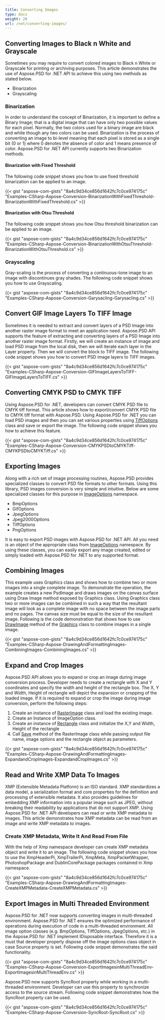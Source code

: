 ```yaml
---
title: Converting Images
type: docs
weight: 20
url: /net/converting-images/
---
```


## **Converting Images to Black n White and Grayscale**
Sometimes you may require to convert colored images to Black n White or Grayscale for printing or archiving purposes. This article demonstrates the use of Aspose.PSD for .NET API to achieve this using two methods as stated below.

- Binarization
- Grayscaling
### **Binarization**
In order to understand the concept of Binarization, it is important to define a Binary Image; that is a digital image that can have only two possible values for each pixel. Normally, the two colors used for a binary image are black and white though any two colors can be used. Binarization is the process of converting an image to bi-level meaning that each pixel is stored as a single bit (0 or 1) where 0 denotes the absence of color and 1 means presence of color. Aspose.PSD for .NET API currently supports two Binarization methods.
#### **Binarization with Fixed Threshold**
The following code snippet shows you how to use fixed threshold binarization can be applied to an image.



{{< gist "aspose-com-gists" "8a4c9d34ce856d1642fc7c0ce974175c" "Examples-CSharp-Aspose-Conversion-BinarizationWithFixedThreshold-BinarizationWithFixedThreshold.cs" >}}


#### **Binarization with Otsu Threshold**
The following code snippet shows you how Otsu threshold binarization can be applied to an image.



{{< gist "aspose-com-gists" "8a4c9d34ce856d1642fc7c0ce974175c" "Examples-CSharp-Aspose-Conversion-BinarizationWithOtsuThreshold-BinarizationWithOtsuThreshold.cs" >}}


### **Grayscaling**
Gray-scaling is the process of converting a continuous-tone image to an image with discontinues gray shades. The following code snippet shows you how to use Grayscaling.



{{< gist "aspose-com-gists" "8a4c9d34ce856d1642fc7c0ce974175c" "Examples-CSharp-Aspose-Conversion-Garysacling-Garysacling.cs" >}}
## **Convert GIF Image Layers To TIFF Image**
Sometimes it is needed to extract and convert layers of a PSD Image into another raster image format to meet an application need. Aspose.PSD API supports the feature of extracting and converting layers of a PSD Image into another raster image format. Firstly, we will create an instance of image and load PSD image from the local disk, then we will iterate each layer in the Layer property. Then we will convert the block to TIFF image. The following code snippet shows you how to convert PSD image layers to TIFF images.



{{< gist "aspose-com-gists" "8a4c9d34ce856d1642fc7c0ce974175c" "Examples-CSharp-Aspose-Conversion-GIFImageLayersToTIFF-GIFImageLayersToTIFF.cs" >}}
## **Converting CMYK PSD to CMYK TIFF**
Using Aspose.PSD for .NET, developers can convert CMYK PSD file to CMYK tiff format. This article shows how to export/convert CMYK PSD file to CMYK tiff format with Aspose.PSD. Using Aspose.PSD for .NET you can load PSD images and then you can set various properties using [TiffOptions](https://apireference.aspose.com/psd/net/aspose.psd.imageoptions/tiffoptions) class and save or export the image. The following code snippet shows you how to achieve this feature.



{{< gist "aspose-com-gists" "8a4c9d34ce856d1642fc7c0ce974175c" "Examples-CSharp-Aspose-Conversion-CMYKPSDtoCMYKTiff-CMYKPSDtoCMYKTiff.cs" >}}
## **Exporting Images**
Along with a rich set of image processing routines, Aspose.PSD provides specialized classes to convert PSD file formats to other formats. Using this library, PSD images conversion is very simple and intuitive. Below are some specialized classes for this purpose in [ImageOptions](https://apireference.aspose.com/psd/net/aspose.psd.imageoptions) namespace.

- BmpOptions
- GifOptions
- JpegOptions
- Jpeg2000Options
- TiffOptions
- PngOptions

It is easy to export PSD images with Aspose.PSD for .NET API. All you need is an object of the appropriate class from [ImageOptions](https://apireference.aspose.com/psd/net/aspose.psd.imageoptions) namespace. By using these classes, you can easily export any image created, edited or simply loaded with Aspose.PSD for .NET to any supported format.
## **Combining Images**
This example uses Graphics class and shows how to combine two or more images into a single complete image. To demonstrate the operation, the example creates a new PsdImage and draws images on the canvas surface using Draw Image method exposed by Graphics class. Using Graphics class two or more images can be combined in such a way that the resultant image will look as a complete image with no space between the image parts and no pages. The canvas size must be equal to the size of the resultant image. Following is the code demonstration that shows how to use [DrawImage](https://apireference.aspose.com/psd/net/aspose.psd/graphics/methods/drawimage/index) method of the [Graphics](https://apireference.aspose.com/psd/net/aspose.psd/graphics) class to combine images in a single image.



{{< gist "aspose-com-gists" "8a4c9d34ce856d1642fc7c0ce974175c" "Examples-CSharp-Aspose-DrawingAndFormattingImages-CombiningImages-CombiningImages.cs" >}}
## **Expand and Crop Images**
Aspose.PSD API allows you to expand or crop an image during image conversion process. Developer needs to create a rectangle with X and Y coordinates and specify the width and height of the rectangle box. The X, Y and Width, Height of rectangle will depict the expansion or cropping of the loaded image. If it is required to expand or crop the image during image conversion, perform the following steps:

1. Create an instance of [RasterImage](https://apireference.aspose.com/psd/net/aspose.psd/rasterimage) class and load the existing image.
1. Create an Instance of ImageOption class.
1. Create an instance of [Rectangle](https://apireference.aspose.com/psd/net/aspose.psd/rectangle) class and initialize the X,Y and Width, Height of the rectangle
1. Call [Save](https://apireference.aspose.com/psd/net/aspose.psd/rasterimage/methods/save/index) method of the RasterImage class while passing output file name, image options and the rectangle object as parameters.

{{< gist "aspose-com-gists" "8a4c9d34ce856d1642fc7c0ce974175c" "Examples-CSharp-Aspose-DrawingAndFormattingImages-ExpandandCropImages-ExpandandCropImages.cs" >}}
## **Read and Write XMP Data To Images**
XMP (Extensible Metadata Platform) is an ISO standard. XMP standardizes a data model, a serialization format and core properties for the definition and processing of extensible metadata. It also provides guidelines for embedding XMP information into a popular image such as JPEG, without breaking their readability by applications that do not support XMP. Using Aspose.PSD for .NET API developers can read or write XMP metadata to images. This article demonstrates how XMP metadata can be read from an image and write XMP metadata to images.
### **Create XMP Metadata, Write It And Read From File**
With the help of Xmp namespace developer can create XMP metadata object and write it to an image. The following code snippet shows you how to use the XmpHeaderPi, XmpTrailerPi, XmpMeta, XmpPacketWrapper, PhotoshopPackage and DublinCorePackage packages contained in Xmp namespace.



{{< gist "aspose-com-gists" "8a4c9d34ce856d1642fc7c0ce974175c" "Examples-CSharp-Aspose-DrawingAndFormattingImages-CreateXMPMetadata-CreateXMPMetadata.cs" >}}
## **Export Images in Multi Threaded Environment**
Aspose.PSD for .NET now supports converting images in multi-threaded environment. Aspose.PSD for .NET ensures the optimized performance of operations during execution of code in a multi-threaded environment. All image option classes (e.g. BmpOptions, TiffOptions, JpegOptions, etc.) in the Aspose.PSD for .NET implement IDisposable interface. Therefore it is a must that developer properly dispose off the image options class object in case Source property is set. Following code snippet demonstrates the said functionality.



{{< gist "aspose-com-gists" "8a4c9d34ce856d1642fc7c0ce974175c" "Examples-CSharp-Aspose-Conversion-ExportImagesinMultiThreadEnv-ExportImagesinMultiThreadEnv.cs" >}}



Aspose.PSD now supports SyncRoot property while working in a multi-threaded environment. Developer can use this property to synchronize access to the source stream. Following code snippet demonstrates how the SyncRoot property can be used.



{{< gist "aspose-com-gists" "8a4c9d34ce856d1642fc7c0ce974175c" "Examples-CSharp-Aspose-Conversion-SyncRoot-SyncRoot.cs" >}}
